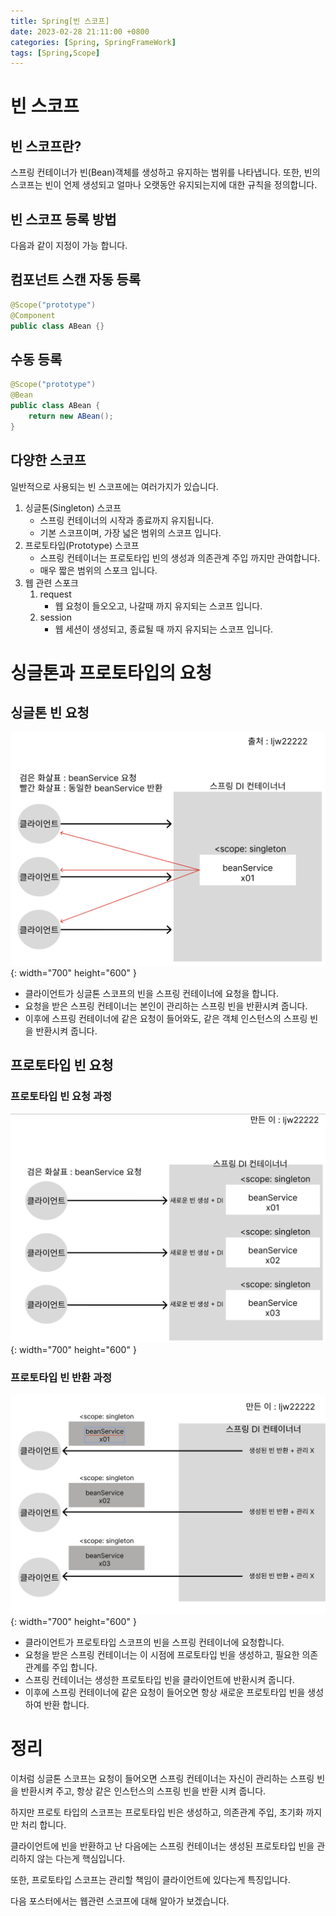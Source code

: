 ```yaml
---
title: Spring[빈 스코프]
date: 2023-02-28 21:11:00 +0800
categories: [Spring, SpringFrameWork]
tags: [Spring,Scope]
---
```


# 빈 스코프
## 빈 스코프란?
스프링 컨테이너가 빈(Bean)객체를 생성하고 유지하는 범위를 나타냅니다.
또한, 빈의 스코프는 빈이 언제 생성되고 얼마나 오랫동안 유지되는지에 대한 규칙을 정의합니다.

## 빈 스코프 등록 방법
다음과 같이 지정이 가능 합니다.
## 컴포넌트 스캔 자동 등록
```java
@Scope("prototype")
@Component
public class ABean {}
```

## 수동 등록
```java
@Scope("prototype")
@Bean
public class ABean {
    return new ABean();
}
```

## 다양한 스코프
일반적으로 사용되는 빈 스코프에는 여러가지가 있습니다.
1. 싱글톤(Singleton) 스코프
    - 스프링 컨테이너의 시작과 종료까지 유지됩니다.
    - 기본 스코프이며, 가장 넓은 범위의 스코프 입니다.
2. 프로토타입(Prototype) 스코프
    - 스프링 컨테이너는 프로토타입 빈의 생성과 의존관계 주입 까지만 관여합니다.
    - 매우 짧은 범위의 스포크 입니다.
3. 웹 관련 스포크
    1. request
        - 웹 요청이 들오오고, 나갈때 까지 유지되는 스코프 입니다.
    2. session
        - 웹 세션이 생성되고, 종료될 때 까지 유지되는 스코프 입니다.

        
# 싱글톤과 프로토타입의 요청
## 싱글톤 빈 요청
 ![Spring Singleton png](/assets/img/spring/spring-basic-singleton.png){: width="700" height="600" }<br/>
- 클라이언트가 싱글톤 스코프의 빈을 스프링 컨테이너에 요청을 합니다.
- 요청을 받은 스프링 컨테이너는 본인이 관리하는 스프링 빈을 반환시켜 줍니다.
- 이후에 스프링 컨테이너에 같은 요청이 들어와도, 같은 객체 인스턴스의 스프링 빈을 반환시켜 줍니다.

## 프로토타입 빈 요청
### 프로토타입 빈 요청 과정
 ![Spring Singleton png](/assets/img/spring/spring-basic-prototype1.png){: width="700" height="600" }<br/>
### 프로토타입 빈 반환 과정
 ![Spring Singleton png](/assets/img/spring/spring-basic-prototype2.png){: width="700" height="600" }<br/>
- 클라이언트가 프로토타입 스코프의 빈을 스프링 컨테이너에 요청합니다.
- 요청을 받은 스프링 컨테이너는 이 시점에 프로토타입 빈을 생성하고, 필요한 의존 관계를 주입 합니다.
- 스프링 컨테이너는 생성한 프로토타입 빈을 클라이언트에 반환시켜 줍니다.
- 이후에 스프링 컨테이너에 같은 요청이 들어오면 항상 새로운 프로토타입 빈을 생성하여 반환 합니다.

# 정리
이처럼 싱글톤 스코프는 요청이 들어오면 스프링 컨테이너는 자신이 관리하는 스프링 빈을 반환시켜 주고,  항상 같은 인스턴스의 스프링 빈을 반환 시켜 줍니다.  

하지만 프로토 타입의 스코프는 프로토타입 빈은 생성하고, 의존관계 주입, 초기화 까지만 처리 합니다.  

클라이언트에 빈을 반환하고 난 다음에는 스프링 컨테이너는 생성된 프로토타입 빈을 관리하지 않는 다는게 핵심입니다.  

또한, 프로토타입 스코프는 관리할 책임이 클라이언트에 있다는게 특징입니다.  

다음 포스터에서는 웹관련 스코프에 대해 알아가 보겠습니다.